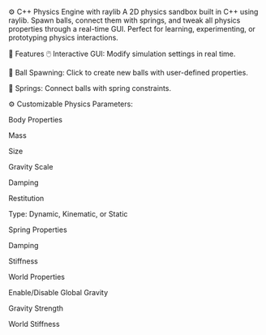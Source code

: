 ⚙️ C++ Physics Engine with raylib
A 2D physics sandbox built in C++ using raylib. Spawn balls, connect them with springs, and tweak all physics properties through a real-time GUI. Perfect for learning, experimenting, or prototyping physics interactions.

🚀 Features
🖱️ Interactive GUI: Modify simulation settings in real time.


🔵 Ball Spawning: Click to create new balls with user-defined properties.


🧷 Springs: Connect balls with spring constraints.


⚙️ Customizable Physics Parameters:

Body Properties

Mass

Size

Gravity Scale

Damping

Restitution

Type: Dynamic, Kinematic, or Static

Spring Properties

Damping

Stiffness

World Properties

Enable/Disable Global Gravity

Gravity Strength

World Stiffness
